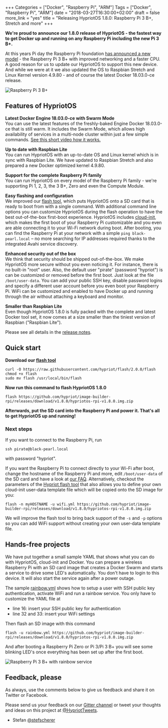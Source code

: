 +++
Categories = ["Docker", "Raspberry Pi", "ARM"]
Tags = ["Docker", "Raspberry Pi", "ARM"]
date = "2018-03-27T16:30:00+02:00"
draft = false
more_link = "yes"
title = "Releasing HypriotOS 1.8.0: Raspberry Pi 3 B+, Stretch and more"
+++

**We're proud to announce our 1.8.0 release of HypriotOS - the fastest way to get Docker up and running on any Raspberry Pi including the new Pi 3 B+.**

At this years Pi day the Raspberry Pi foundation [has announced a new model](https://www.raspberrypi.org/blog/raspberry-pi-3-model-bplus-sale-now-35/) - the Raspberry Pi 3 B+ with improved networking and a faster CPU. A good reason for us to update our HypriotOS to support this new device. And while we were at it we also updated the OS to Raspbian Stretch and Linux Kernel version 4.9.80 - and of course the latest Docker 18.03.0-ce release.

![Raspberry Pi 3 B+](/images/release-1-8/pi3-b-plus.jpg)

<!--more-->

## Features of HypriotOS

**Latest Docker Engine 18.03.0-ce with Swarm Mode** </br>
You can use the latest features of the freshly-baked Engine Docker 18.03.0-ce that is still warm. It includes the Swarm Mode, which allows high availability of services in a multi-node cluster within just a few simple commands.
[See this short video how it works.](https://blog.docker.com/2016/07/swarm-mode-on-a-raspberry-pi-cluster/)

**Up to date with Raspbian Lite** </br>
You can run HypriotOS with an up-to-date OS and Linux kernel which is in sync with Raspbian Lite. We have updated to Raspbian Stretch and also prepared a new Docker optimized kernel 4.9.80.

**Support for the complete Raspberry Pi family** </br>
You can run HypriotOS on every model of the Raspberry Pi family - we're supporting Pi 1, 2, 3, the 3 B+, Zero and even the Compute Module.

**Easy flashing and configuration** </br>
We improved our [flash tool](https://github.com/hypriot/flash), which puts HypriotOS onto a SD card that is ready to boot from with a single command. With additional command line options you can customize HypriotOS during the flash operation to have the best out-of-the-box first-boot experience.
HypriotOS includes [cloud-init](http://cloudinit.readthedocs.io/en/0.7.9/), which makes the first boot of your Raspberry Pi customizable and you even are able connecting it to your Wi-Fi network during boot.
After booting, you can find the Raspberry Pi at your network with a simple `ping black-pearl.local` – no more searching for IP addresses required thanks to the integrated Avahi service discovery.

**Enhanced security out of the box** </br>
We think that security should be shipped out-of-the-box. We make HypriotOS more secure without you even noticing it. For instance, there is no built-in "root" user. Also, the default user "pirate" (password "hypriot") is can be customized or removed before the first boot. Just look at the file `/boot/user-data`. You can add your public SSH key, disable password logins and specify a different user account before you even boot your Raspberry Pi. WiFi can be customized and enabled to have Docker up and running through the air without attaching a keyboard and monitor.

**Smaller than Raspbian Lite** </br>
Even though HypriotOS 1.8.0 is fully packed with the complete and latest Docker tool set, it now comes at a size smaller than the tiniest version of Raspbian ("Raspbian Lite").

Please see all details in the [release notes](https://github.com/hypriot/image-builder-rpi/releases/tag/v1.8.0).

## Quick start

**Download our [flash tool](https://github.com/hypriot/flash)**

```
curl -O https://raw.githubusercontent.com/hypriot/flash/2.0.0/flash
chmod +x flash
sudo mv flash /usr/local/bin/flash
```

**Now run this command to flash HypriotOS 1.8.0**

```
flash https://github.com/hypriot/image-builder-rpi/releases/download/v1.8.0/hypriotos-rpi-v1.8.0.img.zip
```

**Afterwards, put the SD card into the Raspberry Pi and power it. That's all to get HypriotOS up and running!**

### Next steps

If you want to connect to the Raspberry Pi, run

```
ssh pirate@black-pearl.local
```

with password "hypriot".

If you want the Raspberry Pi to connect directly to your Wi-Fi after boot, change the hostname of the Raspberry Pi and more, edit `/boot/user-data` of the SD card and have a look at [our FAQ](https://blog.hypriot.com/faq/#wifi). Alternatively, checkout the parameters of the [Hypriot flash tool](https://github.com/hypriot/flash) that also allows you to define your own cloud-init user-data template file which will be copied onto the SD image for you:

```
flash -n myHOSTNAME -u wifi.yml https://github.com/hypriot/image-builder-rpi/releases/download/v1.8.0/hypriotos-rpi-v1.8.0.img.zip
```

We will improve the flash tool to bring back support of the `-s` and `-p` options so you can add WiFi support without creating your own user-data template file.

## Hands-free projects

We have put together a small sample YAML that shows what you can do with HypriotOS, cloud-init and Docker. You can prepare a wireless Raspberry Pi with an SD card image that creates a Docker Swarm and starts a service to drive some LED's automatically. You don't have to login to this device. It will also start the service again after a power outage.

The sample [rainbow.yml](https://github.com/hypriot/flash/blob/master/sample/rainbow.yml) shows how to setup a user with SSH public key authentication, activate WiFi and run a rainbow service.
You only have to customize the YAML file at

* line 16: insert your SSH public key for authentication
* line 32 and 33: insert your WiFi settings

Then flash an SD image with this command

```
flash -u rainbow.yml https://github.com/hypriot/image-builder-rpi/releases/download/v1.8.0/hypriotos-rpi-v1.8.0.img.zip
```

And after booting a Raspberry Pi Zero or Pi 3/Pi 3 B+ you will see some blinking LED's once everything has been set up after the first boot.

![Raspberry Pi 3 B+ with rainbow service](/images/release-1-8/rainbow.jpg)

## Feedback, please

As always, use the comments below to give us feedback and share it on Twitter or Facebook.

Please send us your feedback on our [Gitter channel](https://gitter.im/hypriot/talk) or tweet your thoughts and ideas on this project at [@HypriotTweets](https://twitter.com/HypriotTweets).

* Stefan [@stefscherer](https://twitter.com/stefscherer)
